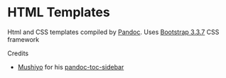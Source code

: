 # HTML Templates

Html and CSS templates compiled by [Pandoc](https://github.com/jgm/pandoc).
Uses [Bootstrap 3.3.7](https://getbootstrap.com/docs/3.3/) CSS framework

Credits

- [Mushiyo](https://github.com/Mushiyo) for his
  [pandoc-toc-sidebar](https://github.com/Mushiyo/pandoc-toc-sidebar)


